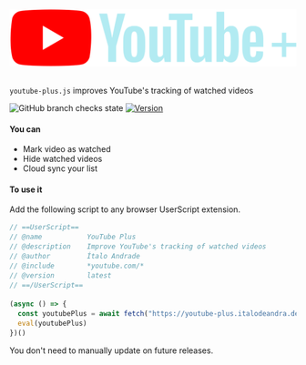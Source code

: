 <img src="logo.svg" alt="YouTube">
<br />
<br />

<code>youtube-plus.js</code> improves YouTube's tracking of watched videos

![GitHub branch checks state](https://img.shields.io/github/checks-status/italodeandra/youtube-plus/main?style=flat&colorA=000000)
[![Version](https://img.shields.io/github/package-json/v/italodeandra/youtube-plus?style=flat&colorA=000000&colorB=000000)](https://github.com/italodeandra/youtube-plus/releases)

#### You can

- Mark video as watched
- Hide watched videos
- Cloud sync your list

#### To use it

Add the following script to any browser UserScript extension.

```js
// ==UserScript==
// @name           YouTube Plus
// @description    Improve YouTube's tracking of watched videos
// @author         Ítalo Andrade
// @include        *youtube.com/*
// @version        latest
// ==/UserScript==

(async () => {
  const youtubePlus = await fetch("https://youtube-plus.italodeandra.de/youtube-plus.js").then(res => res.text());
  eval(youtubePlus)
})()
```

You don't need to manually update on future releases.
